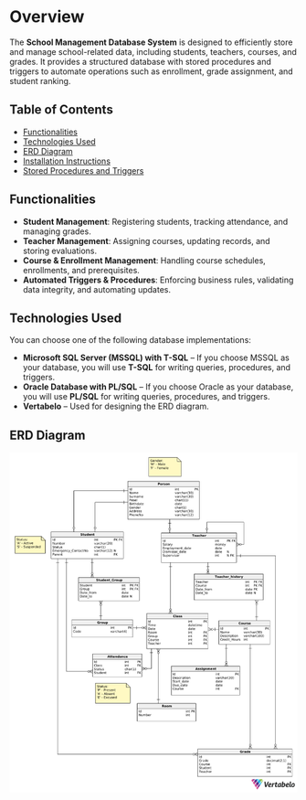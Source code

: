 # Overview
The **School Management Database System** is designed to efficiently store and manage school-related data, including students, teachers, courses, and grades. It provides a structured database with stored procedures and triggers to automate operations such as enrollment, grade assignment, and student ranking.

## Table of Contents
* [Functionalities](#functionalities)
* [Technologies Used](#technologies-used) 
* [ERD Diagram](#)
* [Installation Instructions](#)
* [Stored Procedures and Triggers](#)


## Functionalities
- **Student Management**: Registering students, tracking attendance, and managing grades.
- **Teacher Management**: Assigning courses, updating records, and storing evaluations.
- **Course & Enrollment Management**: Handling course schedules, enrollments, and prerequisites.
- **Automated Triggers & Procedures**: Enforcing business rules, validating data integrity, and 
automating updates.

## Technologies Used
You can choose one of the following database implementations:
- **Microsoft SQL Server (MSSQL) with T-SQL** – If you choose MSSQL as your database, you will use **T-SQL** for writing queries, procedures, and triggers.
- **Oracle Database with PL/SQL** – If you choose Oracle as your database, you will use **PL/SQL** for writing queries, procedures, and triggers.
- **Vertabelo** – Used for designing the ERD diagram.

## ERD Diagram
![ERD Diagram](ERD/Erd-diagram.png)

